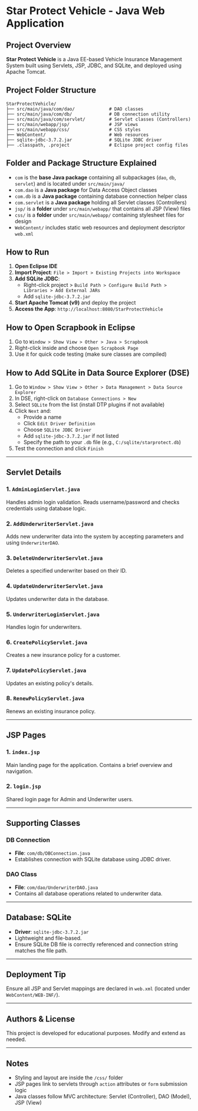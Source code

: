 
# Star Protect Vehicle - Java Web Application

## Project Overview
**Star Protect Vehicle** is a Java EE-based Vehicle Insurance Management System built using Servlets, JSP, JDBC, and SQLite, and deployed using Apache Tomcat.

## Project Folder Structure
```
StarProtectVehicle/
├── src/main/java/com/dao/             # DAO classes
├── src/main/java/com/db/              # DB connection utility
├── src/main/java/com/servlet/         # Servlet classes (Controllers)
├── src/main/webapp/jsp/               # JSP views
├── src/main/webapp/css/               # CSS styles
├── WebContent/                        # Web resources
├── sqlite-jdbc-3.7.2.jar              # SQLite JDBC driver
├── .classpath, .project               # Eclipse project config files
```

## Folder and Package Structure Explained
- `com` is the **base Java package** containing all subpackages (`dao`, `db`, `servlet`) and is located under `src/main/java/`
- `com.dao` is a **Java package** for Data Access Object classes
- `com.db` is a **Java package** containing database connection helper class
- `com.servlet` is a **Java package** holding all Servlet classes (Controllers)
- `jsp/` is a **folder** under `src/main/webapp/` that contains all JSP (View) files
- `css/` is a **folder** under `src/main/webapp/` containing stylesheet files for design
- `WebContent/` includes static web resources and deployment descriptor `web.xml`

## How to Run
1. **Open Eclipse IDE**
2. **Import Project**: `File > Import > Existing Projects into Workspace`
3. **Add SQLite JDBC**:
   - Right-click project > `Build Path > Configure Build Path > Libraries > Add External JARs`
   - Add `sqlite-jdbc-3.7.2.jar`
4. **Start Apache Tomcat (v9)** and deploy the project
5. **Access the App**: `http://localhost:8080/StarProtectVehicle`

## How to Open Scrapbook in Eclipse
1. Go to `Window > Show View > Other > Java > Scrapbook`
2. Right-click inside and choose `Open Scrapbook Page`
3. Use it for quick code testing (make sure classes are compiled)

## How to Add SQLite in Data Source Explorer (DSE)
1. Go to `Window > Show View > Other > Data Management > Data Source Explorer`
2. In DSE, right-click on `Database Connections > New`
3. Select `SQLite` from the list (install DTP plugins if not available)
4. Click `Next` and:
   - Provide a name
   - Click `Edit Driver Definition`
   - Choose `SQLite JDBC Driver`
   - Add `sqlite-jdbc-3.7.2.jar` if not listed
   - Specify the path to your `.db` file (e.g., `C:/sqlite/starprotect.db`)
5. Test the connection and click `Finish`

---

## Servlet Details

### 1. `AdminLoginServlet.java`
Handles admin login validation. Reads username/password and checks credentials using database logic.

### 2. `AddUnderwriterServlet.java`
Adds new underwriter data into the system by accepting parameters and using `UnderwriterDAO`.

### 3. `DeleteUnderwriterServlet.java`
Deletes a specified underwriter based on their ID.

### 4. `UpdateUnderwriterServlet.java`
Updates underwriter data in the database.

### 5. `UnderwriterLoginServlet.java`
Handles login for underwriters.

### 6. `CreatePolicyServlet.java`
Creates a new insurance policy for a customer.

### 7. `UpdatePolicyServlet.java`
Updates an existing policy's details.

### 8. `RenewPolicyServlet.java`
Renews an existing insurance policy.

---

## JSP Pages

### 1. `index.jsp`
Main landing page for the application. Contains a brief overview and navigation.

### 2. `login.jsp`
Shared login page for Admin and Underwriter users.

---

## Supporting Classes

### DB Connection
- **File**: `com/db/DBConnection.java`
- Establishes connection with SQLite database using JDBC driver.

### DAO Class
- **File**: `com/dao/UnderwriterDAO.java`
- Contains all database operations related to underwriter data.

---

## Database: SQLite
- **Driver**: `sqlite-jdbc-3.7.2.jar`
- Lightweight and file-based.
- Ensure SQLite DB file is correctly referenced and connection string matches the file path.

---

## Deployment Tip
Ensure all JSP and Servlet mappings are declared in `web.xml` (located under `WebContent/WEB-INF/`).

---

## Authors & License
This project is developed for educational purposes. Modify and extend as needed.

---

## Notes
- Styling and layout are inside the `/css/` folder
- JSP pages link to servlets through `action` attributes or `form` submission logic
- Java classes follow MVC architecture: Servlet (Controller), DAO (Model), JSP (View)
